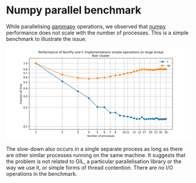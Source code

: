 # Numpy parallel benchmark

While parallelising [gammapy]() operations, we observed that [numpy]() performance does not scale with the number of processes. This is a simple benchmark to illustrate the issue.

![Benchmark results](noir.png)

The slow-down also occurs in a single separate process as long as there are other similar processes running on the same machine. 
It suggests that the problem is not related to GIL, a particular parallelisation library or the way we use it, or simple forms of thread contention. There are no I/O operations in the benchmark.